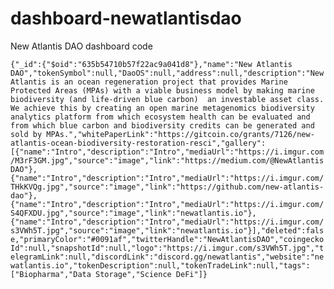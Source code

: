 # dashboard-newatlantisdao
New Atlantis DAO dashboard code

```{"_id":{"$oid":"635b54710b57f22ac9a041d8"},"name":"New Atlantis DAO","tokenSymbol":null,"DaoOS":null,"address":null,"description":"New Atlantis is an ocean regeneration project that provides Marine Protected Areas (MPAs) with a viable business model by making marine biodiversity (and life-driven blue carbon)  an investable asset class.  We achieve this by creating an open marine metagenomics biodiversity analytics platform from which ecosystem health can be evaluated and from which blue carbon and biodiversity credits can be generated and sold by MPAs.","whitePaperLink":"https://gitcoin.co/grants/7126/new-atlantis-ocean-biodiversity-restoration-resci","gallery":[{"name":"Intro","description":"Intro","mediaUrl":"https://i.imgur.com/M3rF3GM.jpg","source":"image","link":"https://medium.com/@NewAtlantisDAO"},{"name":"Intro","description":"Intro","mediaUrl":"https://i.imgur.com/THkKVQg.jpg","source":"image","link":"https://github.com/new-atlantis-dao"},{"name":"Intro","description":"Intro","mediaUrl":"https://i.imgur.com/S4QFXDU.jpg","source":"image","link":"newatlantis.io"},{"name":"Intro","description":"Intro","mediaUrl":"https://i.imgur.com/s3VWh5T.jpg","source":"image","link":"newatlantis.io"}],"deleted":false,"primaryColor":"#0091af","twitterHandle":"NewAtlantisDAO","coingeckoId":null,"snapshotId":null,"logo":"https://i.imgur.com/s3VWh5T.jpg","telegramLink":null,"discordLink":"discord.gg/newatlantis","website":"newatlantis.io","tokenDescription":null,"tokenTradeLink":null,"tags":["Biopharma","Data Storage","Science DeFi"]}```
